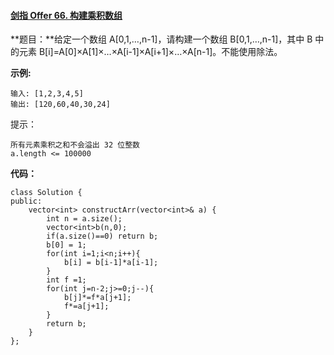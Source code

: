 #### [剑指 Offer 66. 构建乘积数组](https://leetcode-cn.com/problems/gou-jian-cheng-ji-shu-zu-lcof/)

**题目：**给定一个数组 A[0,1,…,n-1]，请构建一个数组 B[0,1,…,n-1]，其中 B 中的元素 B[i]=A[0]×A[1]×…×A[i-1]×A[i+1]×…×A[n-1]。不能使用除法。

**示例:**

```
输入: [1,2,3,4,5]
输出: [120,60,40,30,24]
```

提示：

```
所有元素乘积之和不会溢出 32 位整数
a.length <= 100000
```

**代码：**

```
class Solution {
public:
    vector<int> constructArr(vector<int>& a) {
        int n = a.size();
        vector<int>b(n,0);
        if(a.size()==0) return b;
        b[0] = 1;
        for(int i=1;i<n;i++){
            b[i] = b[i-1]*a[i-1];
        }
        int f =1;
        for(int j=n-2;j>=0;j--){
            b[j]*=f*a[j+1];
            f*=a[j+1];
        }
        return b;
    }
};
```
